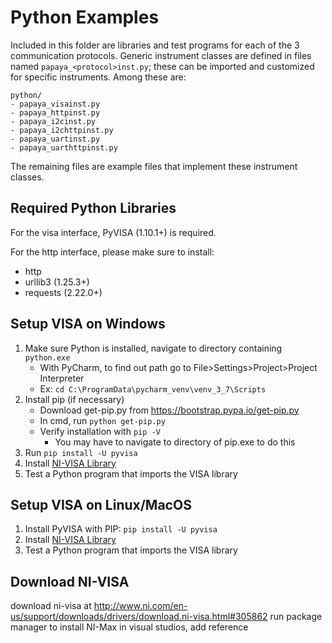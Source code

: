 # Python Examples
Included in this folder are libraries and test programs for each of the 3 
communication protocols.
Generic instrument classes are defined in files named `papaya_<protocol>inst.py`;
these can be imported and customized for specific instruments. Among these are:
```
python/
- papaya_visainst.py
- papaya_httpinst.py
- papaya_i2cinst.py
- papaya_i2chttpinst.py
- papaya_uartinst.py
- papaya_uarthttpinst.py
```

The remaining files are example files that implement these instrument classes.

Required Python Libraries
-------------------------------------
For the visa interface, PyVISA (1.10.1+) is required.

For the http interface, please make sure to install:
- http
- urllib3 (1.25.3+)
- requests (2.22.0+)

Setup VISA on Windows
-------------------------------------
1. Make sure Python is installed, navigate to directory containing `python.exe`
    - With PyCharm, to find out path go to File>Settings>Project>Project Interpreter
    - Ex: `cd C:\ProgramData\pycharm_venv\venv_3_7\Scripts`
2. Install pip (if necessary)
    - Download get-pip.py from https://bootstrap.pypa.io/get-pip.py
    - In cmd, run `python get-pip.py`
    - Verify installation with `pip -V`
        - You may have to navigate to directory of pip.exe to do this
3. Run `pip install -U pyvisa`
4. Install [NI-VISA Library](https://pyvisa.readthedocs.io/en/latest/faq/getting_nivisa.html#windows)
5. Test a Python program that imports the VISA library

Setup VISA on Linux/MacOS
-------------------------------------
1. Install PyVISA with PIP: `pip install -U pyvisa`
2. Install [NI-VISA Library](https://pyvisa.readthedocs.io/en/latest/faq/getting_nivisa.html)
3. Test a Python program that imports the VISA library


Download NI-VISA
-------------------------------------
download ni-visa at http://www.ni.com/en-us/support/downloads/drivers/download.ni-visa.html#305862
run package manager to install NI-Max
in visual studios, add reference
